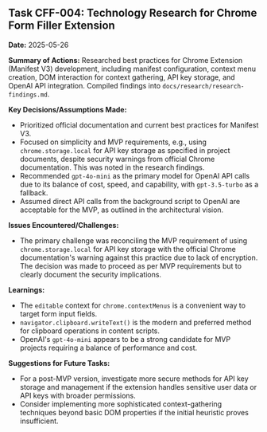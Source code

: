 ## Task CFF-004: Technology Research for Chrome Form Filler Extension

**Date:** 2025-05-26

**Summary of Actions:**
Researched best practices for Chrome Extension (Manifest V3) development, including manifest configuration, context menu creation, DOM interaction for context gathering, API key storage, and OpenAI API integration. Compiled findings into `docs/research/research-findings.md`.

**Key Decisions/Assumptions Made:**
*   Prioritized official documentation and current best practices for Manifest V3.
*   Focused on simplicity and MVP requirements, e.g., using `chrome.storage.local` for API key storage as specified in project documents, despite security warnings from official Chrome documentation. This was noted in the research findings.
*   Recommended `gpt-4o-mini` as the primary model for OpenAI API calls due to its balance of cost, speed, and capability, with `gpt-3.5-turbo` as a fallback.
*   Assumed direct API calls from the background script to OpenAI are acceptable for the MVP, as outlined in the architectural vision.

**Issues Encountered/Challenges:**
*   The primary challenge was reconciling the MVP requirement of using `chrome.storage.local` for API key storage with the official Chrome documentation's warning against this practice due to lack of encryption. The decision was made to proceed as per MVP requirements but to clearly document the security implications.

**Learnings:**
*   The `editable` context for `chrome.contextMenus` is a convenient way to target form input fields.
*   `navigator.clipboard.writeText()` is the modern and preferred method for clipboard operations in content scripts.
*   OpenAI's `gpt-4o-mini` appears to be a strong candidate for MVP projects requiring a balance of performance and cost.

**Suggestions for Future Tasks:**
*   For a post-MVP version, investigate more secure methods for API key storage and management if the extension handles sensitive user data or API keys with broader permissions.
*   Consider implementing more sophisticated context-gathering techniques beyond basic DOM properties if the initial heuristic proves insufficient.